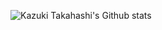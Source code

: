 ![Kazuki Takahashi's Github stats](https://github-readme-stats.vercel.app/api?username=taka-kazu&count_private=true&theme=dark)

<!--
**Taka-Kazu/Taka-Kazu** is a ✨ _special_ ✨ repository because its `README.md` (this file) appears on your GitHub profile.

Here are some ideas to get you started:

- 🔭 I’m currently working on ...
- 🌱 I’m currently learning ...
- 👯 I’m looking to collaborate on ...
- 🤔 I’m looking for help with ...
- 💬 Ask me about ...
- 📫 How to reach me: ...
- 😄 Pronouns: ...
- ⚡ Fun fact: ...
-->

